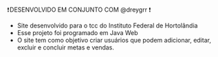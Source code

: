 ❗ DESENVOLVIDO EM CONJUNTO COM @dreygrr ❗ 

- Site desenvolvido para o tcc do Instituto Federal de Hortolândia
- Esse projeto foi programado em Java Web
- O site tem como objetivo criar usuários que podem adicionar, editar, excluir e concluir metas e vendas.


